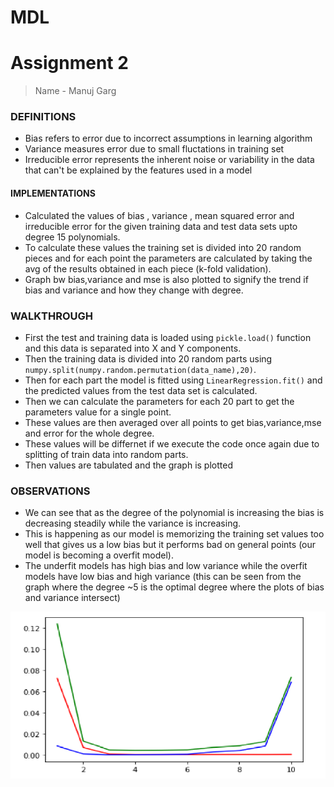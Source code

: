 # MDL

# Assignment 2

> Name - Manuj Garg

### DEFINITIONS

- Bias refers to error due to incorrect assumptions in learning algorithm
- Variance measures error due to small fluctations in training set
- Irreducible error represents the inherent noise or variability in the data that can't be explained by the features used in a model

#### IMPLEMENTATIONS

- Calculated the values of bias , variance , mean squared error and irreducible error for the given training data and test data sets upto degree 15 polynomials.
- To calculate these values the training set is divided into 20 random pieces and for each point the parameters are calculated by taking the avg of the results obtained in each piece (k-fold validation).
- Graph bw bias,variance and mse is also plotted to signify the trend if bias and variance and how they change with degree.

### WALKTHROUGH

- First the test and training data is loaded using `pickle.load()` function and this data is separated into X and Y components.
- Then the training data is divided into 20 random parts using `numpy.split(numpy.random.permutation(data_name),20)`.
- Then for each part the model is fitted using `LinearRegression.fit()` and the predicted values from the test data set is calculated.
- Then we can calculate the parameters for each 20 part to get the parameters value for a single point.
- These values are then averaged over all points to get bias,variance,mse and error for the whole degree.
- These values will be differnet if we execute the code once again due to splitting of train data into random parts.
- Then values are tabulated and the graph is plotted

### OBSERVATIONS

- We can see that as the degree of the polynomial is increasing the bias is decreasing steadily while the variance is increasing.
- This is happening as our model is memorizing the training set values too well that gives us a low bias but it performs bad on general points (our model is becoming a overfit model).
- The underfit models has high bias and low variance while the overfit models have low bias and high variance (this can be seen from the graph where the degree ~5 is the optimal degree where the plots of bias and variance intersect)
  
![GRAPH](https://github.com/ManujGarggit/Linear-Regression/blob/master/img.png)
